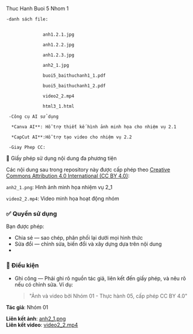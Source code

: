 Thuc Hanh Buoi 5 Nhom 1
    
    
    
    -danh sách file:
    
                  
                  anh1.2.1.jpg
                  
                  anh1.2.2.jpg
                  
                  anh1.2.3.jpg
                  
                  anh2_1.jpg
                  
                  buoi5_baithuchanh1_1.pdf
                  
                  buoi5_baithuchanh1_2.pdf
                  
                  video2_2.mp4

                  html3_1.html
                  
     -Công cụ AI sử dụng
     
      *Canva AI**: Hỗ trợ thiết kế hình ảnh minh họa cho nhiệm vụ 2.1
      
      *CapCut AI**:Hỗ trợ tạo video cho nhiệm vụ 2.2
      
     -Giay Phep CC:
📜 Giấy phép sử dụng nội dung đa phương tiện

Các nội dung sau trong repository này được cấp phép theo [Creative Commons Attribution 4.0 International (CC BY 4.0)](https://creativecommons.org/licenses/by/4.0/):

`anh2_1.png`: Hình ảnh minh họa nhiệm vụ 2_1

`video2_2.mp4`: Video minh họa hoạt động nhóm
### ✅ Quyền sử dụng

Bạn được phép:
- Chia sẻ — sao chép, phân phối lại dưới mọi hình thức
- Sửa đổi — chỉnh sửa, biến đổi và xây dựng dựa trên nội dung
- 
### 📝 Điều kiện
- Ghi công — Phải ghi rõ nguồn tác giả, liên kết đến giấy phép, và nêu rõ nếu có chỉnh sửa. Ví dụ:
  > "Ảnh và video bởi Nhóm 01 - Thực hành 05, cấp phép CC BY 4.0"
  > 
**Tác giả**: Nhóm 01

**Liên kết ảnh**: [anh2_1.png](https://github.com/ST1708/ThucHanh_05_Nhom_01/blob/868a8134c31ce874166df48d08cb719163f0e8c5/anh2_1.png)  
**Liên kết video**: [video2_2.mp4](https://github.com/ST1708/ThucHanh_05_Nhom_01/blob/868a8134c31ce874166df48d08cb719163f0e8c5/video2_2.mp4)


                  
